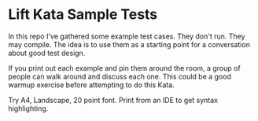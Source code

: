 Lift Kata Sample Tests
======================

In this repo I've gathered some example test cases. They don't run. They may compile. The idea is to use them as a starting point for a conversation about good test design.

If you print out each example and pin them around the room, a group of people can walk around and discuss each one. This could be a good warmup exercise before attempting to do this Kata.

Try A4, Landscape, 20 point font. Print from an IDE to get syntax highlighting.
